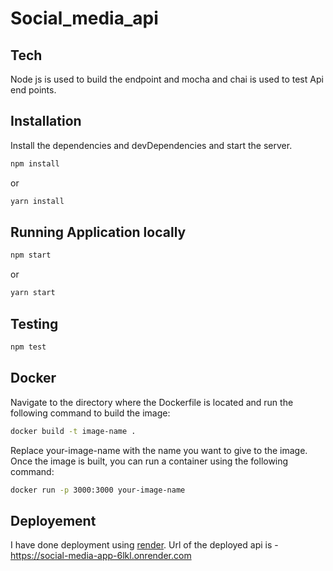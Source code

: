 # Social_media_api

## Tech
Node js is used to build the endpoint and mocha and chai is used to test Api end points.
## Installation

Install the dependencies and devDependencies and start the server.

```sh
npm install
```
or
```sh
yarn install
```
## Running Application locally
```sh
npm start
```
or 
```sh
yarn start
```

## Testing
```sh
npm test
```

## Docker

Navigate  to the directory where the Dockerfile is located and run the following command to build the image:

```sh
docker build -t image-name .
```

Replace your-image-name with the name you want to give to the image. Once the image is built, you can run a container using the following command:

```sh
docker run -p 3000:3000 your-image-name
```

## Deployement

I have done deployment using [render](https://render.com/). Url of the deployed api is - https://social-media-app-6lkl.onrender.com

